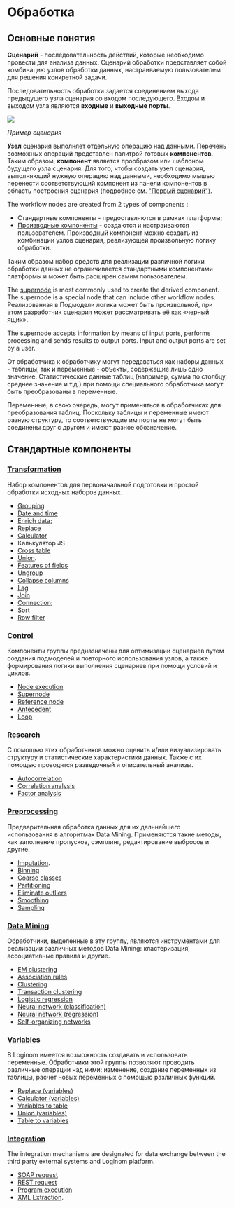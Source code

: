 # Обработка

## Основные понятия

**Сценарий** - последовательность действий, которые необходимо провести для анализа данных. Сценарий обработки представляет собой комбинацию узлов обработки данных, настраиваемую пользователем для решения конкретной задачи.

Последовательность обработки задается соединением выхода предыдущего узла сценария со входом последующего. Входом и выходом узла являются **входные** и **выходные порты**.

![](../quick-start/readme-1.png)

*Пример сценария*

**Узел** сценария выполняет отдельную операцию над данными. Перечень возможных операций представлен палитрой готовых **компонентов**. Таким образом, **компонент** является прообразом или шаблоном будущего узла сценария. Для того, чтобы создать узел сценария, выполняющий нужную операцию над данными, необходимо мышью перенести соответствующий компонент из панели компонентов в область построения сценария (подробнее см. ["Первый сценарий"](../quick-start/first-scenario.md)).

The workflow nodes are created from 2 types of components :

* Стандартные компоненты - предоставляются в рамках платформы;
* [Производные компоненты](../scenario/derived-component.md) - создаются и настраиваются пользователем. Производный компонент можно создать из комбинации узлов сценария, реализующей произвольную логику обработки.

Таким образом набор средств для реализации различной логики обработки данных не ограничивается стандартными компонентами платформы и может быть расширен самим пользователем.

The [supernode](./control/submodel.md) is most commonly used to create the derived component. The supernode is a special node that can include other workflow nodes. Реализованная в Подмодели логика может быть произвольной, при этом разработчик сценария может рассматривать её как «черный ящик».

The supernode accepts information by means of input ports, performs processing and sends results to output ports. Input and output ports are set by a user.

От обработчика к обработчику могут передаваться как наборы данных - таблицы, так и переменные - объекты, содержащие лишь одно значение. Статистические данные таблиц (например, сумма по столбцу, среднее значение и т.д.) при помощи специального обработчика могут быть преобразованы в переменные.

Переменные, в свою очередь, могут применяться в обработчиках для преобразования таблиц. Поскольку таблицы и переменные имеют разную структуру, то соответствующие им порты не могут быть соединены друг с другом и имеют разное обозначение.

## Стандартные компоненты

### [Transformation](./transformation/README.md)

Набор компонентов для первоначальной подготовки и простой обработки исходных наборов данных.

* [Grouping](./transformation/grouping.md)
* [Date and time](./transformation/trans-datatime/README.md)
* [Enrich data](./transformation/supplementation.md);
* [Replace](./transformation/substitution/README.md)
* [Calculator](./transformation/calc/README.md)
* Калькулятор JS
* [Cross table](./transformation/cross-table.md)
* [Union](./transformation/union.md).
* [Features of fields](./transformation/fields-parameters.md)
* [Ungroup](./transformation/ungrouping.md)
* [Collapse columns](./transformation/rollup-columns.md)
* [Lag](./transformation/sliding-window.md)
* [Join](./transformation/join/README.md)
* [Connection](./transformation/addition.md);
* [Sort](./transformation/sorting.md)
* [Row filter](./transformation/row-filter/README.md)

### [Control](./control/README.md)

Компоненты группы предназначены для оптимизации сценариев путем создания подмоделей и повторного использования узлов, а также формирования логики выполнения сценариев при помощи условий и циклов.

* [Node execution](./control/execute-node.md)
* [Supernode](./control/submodel.md)
* [Reference node](./control/unit-link.md)
* [Antecedent](./control/condition.md)
* [Loop](./control/cycle.md)

### [Research](./scrutiny/README.md)

С помощью этих обработчиков можно оценить и/или визуализировать структуру и статистические характеристики данных. Также с их помощью проводятся разведочный и описательный анализы.

* [Autocorrelation](./scrutiny/autocorrelation.md)
* [Correlation analysis](./scrutiny/correlation-analysis.md)
* [Factor analysis](./scrutiny/factor-analysis.md)

### [Preprocessing](./preprocessing/README.md)

Предварительная обработка данных для их дальнейшего использования в алгоритмах Data Mining. Применяются такие методы, как заполнение пропусков, сэмплинг, редактирование выбросов и другие.

* [Imputation](./preprocessing/filling-omissions.md).
* [Binning](./preprocessing/quantization.md)
* [Coarse classes](./preprocessing/fine-classes.md)
* [Partitioning](./preprocessing/separating-to-multiplicity.md)
* [Eliminate outliers](./preprocessing/editing-of-emissions.md)
* [Smoothing](./preprocessing/smoothing.md)
* [Sampling](./preprocessing/sampling.md)

### [Data Mining](./datamining/README.md)

Обработчики, выделенные в эту группу, являются инструментами для реализации различных методов Data Mining: кластеризация, ассоциативные правила и другие.

* [EM clustering](./datamining/em-clustering.md)
* [Association rules](./datamining/associative-rules.md)
* [Clustering](./datamining/clustering.md)
* [Transaction clustering](./datamining/clustering-transactions.md)
* [Logistic regression](./datamining/logistic-regression/README.md)
* [Neural network (classification)](./datamining/neural-network-classification.md)
* [Neural network (regression)](./datamining/neural-network-regression.md)
* [Self-organizing networks](./datamining/self-organizing-network.md)

### [Variables](./variables/README.md)

В Loginom имеется возможность создавать и использовать переменные. Обработчики этой группы позволяют проводить различные операции над ними: изменение, создание переменных из таблицы, расчет новых переменных с помощью различных функций.

* [Replace (variables)](./variables/variables-replace.md)
* [Calculator (variables)](./variables/variables-calc.md)
* [Variables to table](./variables/variables-to-table.md)
* [Union (variables)](./variables/variables-union.md)
* [Table to variables](./variables/variables-from-table.md)

### [Integration](./integration/README.md)

The integration mechanisms are designated for data exchange between the third party external systems and Loginom platform.

* [SOAP request](./integration/soap-request.md)
* [REST request](./integration/rest-request.md)
* [Program execution](./integration/exec-program.md)
* [XML Extraction](./integration/extracting-xml.md).